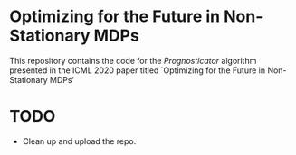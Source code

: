 # Optimizing for the Future in Non-Stationary MDPs


This repository contains the code for the _Prognosticator_ algorithm presented in the ICML 2020 paper titled `Optimizing for the Future in Non-Stationary MDPs'


# TODO
- Clean up and upload the repo.
